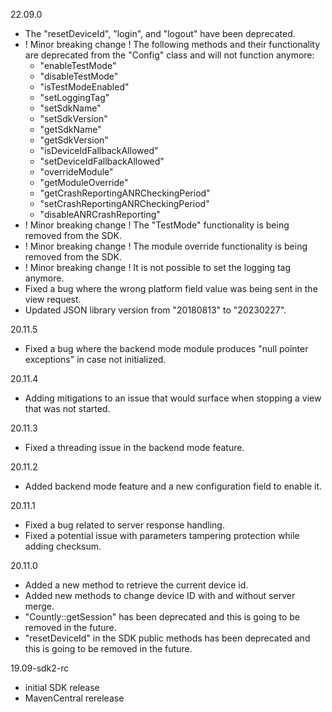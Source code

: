 22.09.0
* The "resetDeviceId", "login", and "logout" have been deprecated.
* ! Minor breaking change ! The following methods and their functionality are deprecated from the "Config" class and will not function anymore: 
	- "enableTestMode"
	- "disableTestMode"
	- "isTestModeEnabled"
	- "setLoggingTag"
  - "setSdkName"
  - "setSdkVersion"
  - "getSdkName"
  - "getSdkVersion"
  - "isDeviceIdFallbackAllowed"
  - "setDeviceIdFallbackAllowed"
  - "overrideModule"
  - "getModuleOverride"
  - "getCrashReportingANRCheckingPeriod"
  - "setCrashReportingANRCheckingPeriod"
  - "disableANRCrashReporting"
* ! Minor breaking change ! The "TestMode" functionality is being removed from the SDK.
* ! Minor breaking change ! The module override functionality is being removed from the SDK.
* ! Minor breaking change ! It is not possible to set the logging tag anymore.
* Fixed a bug where the wrong platform field value was being sent in the view request.
* Updated JSON library version from "20180813" to "20230227". 

20.11.5
* Fixed a bug where the backend mode module produces "null pointer exceptions" in case not initialized.

20.11.4
* Adding mitigations to an issue that would surface when stopping a view that was not started.

20.11.3
* Fixed a threading issue in the backend mode feature.

20.11.2
* Added backend mode feature and a new configuration field to enable it.

20.11.1
* Fixed a bug related to server response handling.
* Fixed a potential issue with parameters tampering protection while adding checksum.

20.11.0
* Added a new method to retrieve the current device id.
* Added new methods to change device ID with and without server merge.
* "Countly::getSession" has been deprecated and this is going to be removed in the future.
* "resetDeviceId" in the SDK public methods has been deprecated and this is going to be removed in the future.

19.09-sdk2-rc
* initial SDK release
* MavenCentral rerelease 

